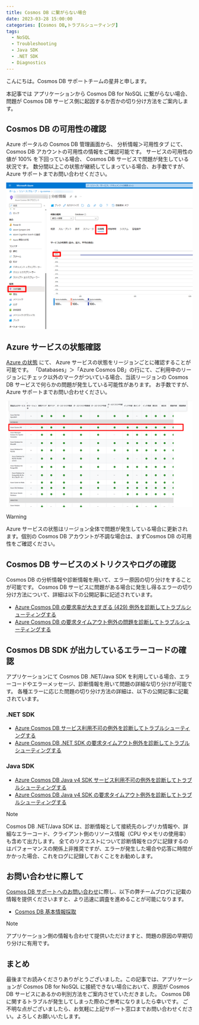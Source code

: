 ```yaml
---
title: Cosmos DB に繋がらない場合
date: 2023-03-28 15:00:00
categories: [Cosmos DB,トラブルシューティング]
tags:
  - NoSQL
  - Troubleshooting
  - Java SDK
  - .NET SDK
  - Diagnostics
---
```


こんにちは。Cosmos DB サポートチームの星井と申します。

本記事では アプリケーションから Cosmos DB for NoSQL に繋がらない場合、問題が Cosmos DB サービス側に起因するか否かの切り分け方法をご案内します。
<!--more-->
## Cosmos DB の可用性の確認

Azure ポータルの Cosmos DB 管理画面から、
分析情報＞可用性タブ にて、 Cosmos DB アカウントの可用性の情報をご確認可能です。
サービスの可用性の値が 100% を下回っている場合、 Cosmos DB サービスで問題が発生している状況です。
数分間以上この状態が継続してしまっている場合、お手数ですが、Azure サポートまでお問い合わせください。

![Azure の状態](./Cosmos-DB-initialtsg/cosmos-insights-availability.png)

## Azure サービスの状態確認

[Azure の状態](https://azure.status.microsoft/ja-jp/status) にて、 Azure サービスの状態をリージョンごとに確認することが可能です。
「Databases」＞「Azure Cosmos DB」の行にて、ご利用中のリージョンにチェック以外のマークがついている場合、当該リージョンの Cosmos DB サービスで何らかの問題が発生している可能性があります。
お手数ですが、Azure サポートまでお問い合わせください。

![Azure の状態](./Cosmos-DB-initialtsg/azure-status.png)

> [!WARNING]
> Azure サービスの状態はリージョン全体で問題が発生している場合に更新されます。個別の Cosmos DB アカウントが不調な場合は、まずCosmos DB の可用性をご確認ください。

## Cosmos DB サービスのメトリクスやログの確認

Cosmos DB の分析情報や診断情報を用いて、エラー原因の切り分けをすることが可能です。
Cosmos DB サービスに問題がある場合に発生し得るエラーの切り分け方法について、詳細は以下の公開記事に記述されています。

* [Azure Cosmos DB の要求率が大きすぎる (429) 例外を診断してトラブルシューティングする](https://learn.microsoft.com/ja-jp/azure/cosmos-db/nosql/troubleshoot-request-rate-too-large?tabs=resource-specific)
* [Azure Cosmos DB の要求タイムアウト例外の問題を診断してトラブルシューティングする](https://learn.microsoft.com/ja-jp/azure/cosmos-db/nosql/troubleshoot-request-timeout)


## Cosmos DB SDK が出力しているエラーコードの確認

アプリケーションにて Cosmos DB .NET/Java SDK を利用している場合、エラーコードやエラーメッセージ、診断情報を用いて問題の詳細な切り分けが可能です。
各種エラーに応じた問題の切り分け方法の詳細は、以下の公開記事に記載されています。

### .NET SDK

* [Azure Cosmos DB サービス利用不可の例外を診断してトラブルシューティングする](https://learn.microsoft.com/ja-jp/azure/cosmos-db/nosql/troubleshoot-service-unavailable)
* [Azure Cosmos DB .NET SDK の要求タイムアウト例外を診断してトラブルシューティングする](https://learn.microsoft.com/ja-jp/azure/cosmos-db/nosql/troubleshoot-dotnet-sdk-request-timeout?tabs=cpu-new)

### Java SDK

* [Azure Cosmos DB Java v4 SDK サービス利用不可の例外を診断してトラブルシューティングする](https://learn.microsoft.com/ja-jp/azure/cosmos-db/nosql/troubleshoot-java-sdk-service-unavailable)
* [Azure Cosmos DB Java v4 SDK の要求タイムアウト例外を診断してトラブルシューティングする](https://learn.microsoft.com/ja-jp/azure/cosmos-db/nosql/troubleshoot-java-sdk-request-timeout)

> [!NOTE]
> Cosmos DB .NET/Java SDK は、診断情報として接続先のレプリカ情報や、詳細なエラーコード、クライアント側のリソース情報（CPU やメモリの使用率）も含めて出力します。
> 全てのリクエストについて診断情報をログに記録するのはパフォーマンスの関係上非推奨ですが、エラーが発生した場合や応答に時間がかかった場合、これをログに記録しておくことをお勧めします。

## お問い合わせに際して

[Cosmos DB サポートへのお問い合わせ](https://learn.microsoft.com/ja-jp/azure/azure-portal/supportability/how-to-create-azure-support-request)に際し、以下の弊チームブログに記載の情報を提供くださいますと、より迅速に調査を進めることが可能になります。

* [Cosmos DB 基本情報採取](../%E6%83%85%E5%A0%B1%E6%8E%A1%E5%8F%96/Cosmos-DB-basicinformationtocollect.md)

> [!NOTE]
> アプリケーション側の情報も合わせて提供いただけますと、問題の原因の早期切り分けに有用です。

## まとめ

最後までお読みくださりありがとうございました。この記事では、アプリケーションが Cosmos DB for NoSQL に接続できない場合において、原因が Cosmos DB サービスにあるかの判別方法をご案内させていただきました。
Cosmos DB に関するトラブルが発生してしまった際のご参考になりましたら幸いです。
ご不明な点がございましたら、お気軽に上記サポート窓口までお問い合わせください。よろしくお願いいたします。
